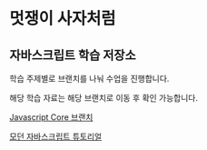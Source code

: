 # 멋쟁이 사자처럼

## 자바스크립트 학습 저장소

학습 주제별로 브랜치를 나눠 수업을 진행합니다.

해당 학습 자료는 해당 브랜치로 이동 후 확인 가능합니다.

[Javascript Core 브랜치](https://ko.javascript.info/structure?map)

[모던 자바스크립트 튜토리얼](https://ko.javascript.info/structure?map)
